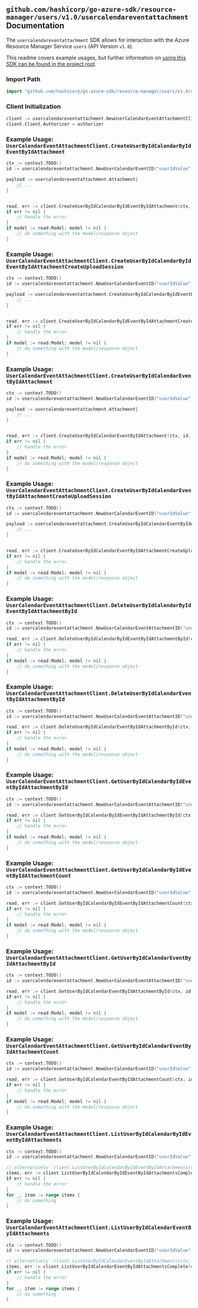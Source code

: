 
## `github.com/hashicorp/go-azure-sdk/resource-manager/users/v1.0/usercalendareventattachment` Documentation

The `usercalendareventattachment` SDK allows for interaction with the Azure Resource Manager Service `users` (API Version `v1.0`).

This readme covers example usages, but further information on [using this SDK can be found in the project root](https://github.com/hashicorp/go-azure-sdk/tree/main/docs).

### Import Path

```go
import "github.com/hashicorp/go-azure-sdk/resource-manager/users/v1.0/usercalendareventattachment"
```


### Client Initialization

```go
client := usercalendareventattachment.NewUserCalendarEventAttachmentClientWithBaseURI("https://management.azure.com")
client.Client.Authorizer = authorizer
```


### Example Usage: `UserCalendarEventAttachmentClient.CreateUserByIdCalendarByIdEventByIdAttachment`

```go
ctx := context.TODO()
id := usercalendareventattachment.NewUserCalendarEventID("userIdValue", "eventIdValue")

payload := usercalendareventattachment.Attachment{
	// ...
}


read, err := client.CreateUserByIdCalendarByIdEventByIdAttachment(ctx, id, payload)
if err != nil {
	// handle the error
}
if model := read.Model; model != nil {
	// do something with the model/response object
}
```


### Example Usage: `UserCalendarEventAttachmentClient.CreateUserByIdCalendarByIdEventByIdAttachmentCreateUploadSession`

```go
ctx := context.TODO()
id := usercalendareventattachment.NewUserCalendarEventID("userIdValue", "eventIdValue")

payload := usercalendareventattachment.CreateUserByIdCalendarByIdEventByIdAttachmentCreateUploadSessionRequest{
	// ...
}


read, err := client.CreateUserByIdCalendarByIdEventByIdAttachmentCreateUploadSession(ctx, id, payload)
if err != nil {
	// handle the error
}
if model := read.Model; model != nil {
	// do something with the model/response object
}
```


### Example Usage: `UserCalendarEventAttachmentClient.CreateUserByIdCalendarEventByIdAttachment`

```go
ctx := context.TODO()
id := usercalendareventattachment.NewUserCalendarEventID("userIdValue", "eventIdValue")

payload := usercalendareventattachment.Attachment{
	// ...
}


read, err := client.CreateUserByIdCalendarEventByIdAttachment(ctx, id, payload)
if err != nil {
	// handle the error
}
if model := read.Model; model != nil {
	// do something with the model/response object
}
```


### Example Usage: `UserCalendarEventAttachmentClient.CreateUserByIdCalendarEventByIdAttachmentCreateUploadSession`

```go
ctx := context.TODO()
id := usercalendareventattachment.NewUserCalendarEventID("userIdValue", "eventIdValue")

payload := usercalendareventattachment.CreateUserByIdCalendarEventByIdAttachmentCreateUploadSessionRequest{
	// ...
}


read, err := client.CreateUserByIdCalendarEventByIdAttachmentCreateUploadSession(ctx, id, payload)
if err != nil {
	// handle the error
}
if model := read.Model; model != nil {
	// do something with the model/response object
}
```


### Example Usage: `UserCalendarEventAttachmentClient.DeleteUserByIdCalendarByIdEventByIdAttachmentById`

```go
ctx := context.TODO()
id := usercalendareventattachment.NewUserCalendarEventAttachmentID("userIdValue", "calendarIdValue", "eventIdValue", "attachmentIdValue")

read, err := client.DeleteUserByIdCalendarByIdEventByIdAttachmentById(ctx, id)
if err != nil {
	// handle the error
}
if model := read.Model; model != nil {
	// do something with the model/response object
}
```


### Example Usage: `UserCalendarEventAttachmentClient.DeleteUserByIdCalendarEventByIdAttachmentById`

```go
ctx := context.TODO()
id := usercalendareventattachment.NewUserCalendarEventAttachmentID("userIdValue", "calendarIdValue", "eventIdValue", "attachmentIdValue")

read, err := client.DeleteUserByIdCalendarEventByIdAttachmentById(ctx, id)
if err != nil {
	// handle the error
}
if model := read.Model; model != nil {
	// do something with the model/response object
}
```


### Example Usage: `UserCalendarEventAttachmentClient.GetUserByIdCalendarByIdEventByIdAttachmentById`

```go
ctx := context.TODO()
id := usercalendareventattachment.NewUserCalendarEventAttachmentID("userIdValue", "calendarIdValue", "eventIdValue", "attachmentIdValue")

read, err := client.GetUserByIdCalendarByIdEventByIdAttachmentById(ctx, id)
if err != nil {
	// handle the error
}
if model := read.Model; model != nil {
	// do something with the model/response object
}
```


### Example Usage: `UserCalendarEventAttachmentClient.GetUserByIdCalendarByIdEventByIdAttachmentCount`

```go
ctx := context.TODO()
id := usercalendareventattachment.NewUserCalendarEventID("userIdValue", "eventIdValue")

read, err := client.GetUserByIdCalendarByIdEventByIdAttachmentCount(ctx, id)
if err != nil {
	// handle the error
}
if model := read.Model; model != nil {
	// do something with the model/response object
}
```


### Example Usage: `UserCalendarEventAttachmentClient.GetUserByIdCalendarEventByIdAttachmentById`

```go
ctx := context.TODO()
id := usercalendareventattachment.NewUserCalendarEventAttachmentID("userIdValue", "calendarIdValue", "eventIdValue", "attachmentIdValue")

read, err := client.GetUserByIdCalendarEventByIdAttachmentById(ctx, id)
if err != nil {
	// handle the error
}
if model := read.Model; model != nil {
	// do something with the model/response object
}
```


### Example Usage: `UserCalendarEventAttachmentClient.GetUserByIdCalendarEventByIdAttachmentCount`

```go
ctx := context.TODO()
id := usercalendareventattachment.NewUserCalendarEventID("userIdValue", "eventIdValue")

read, err := client.GetUserByIdCalendarEventByIdAttachmentCount(ctx, id)
if err != nil {
	// handle the error
}
if model := read.Model; model != nil {
	// do something with the model/response object
}
```


### Example Usage: `UserCalendarEventAttachmentClient.ListUserByIdCalendarByIdEventByIdAttachments`

```go
ctx := context.TODO()
id := usercalendareventattachment.NewUserCalendarEventID("userIdValue", "eventIdValue")

// alternatively `client.ListUserByIdCalendarByIdEventByIdAttachments(ctx, id)` can be used to do batched pagination
items, err := client.ListUserByIdCalendarByIdEventByIdAttachmentsComplete(ctx, id)
if err != nil {
	// handle the error
}
for _, item := range items {
	// do something
}
```


### Example Usage: `UserCalendarEventAttachmentClient.ListUserByIdCalendarEventByIdAttachments`

```go
ctx := context.TODO()
id := usercalendareventattachment.NewUserCalendarEventID("userIdValue", "eventIdValue")

// alternatively `client.ListUserByIdCalendarEventByIdAttachments(ctx, id)` can be used to do batched pagination
items, err := client.ListUserByIdCalendarEventByIdAttachmentsComplete(ctx, id)
if err != nil {
	// handle the error
}
for _, item := range items {
	// do something
}
```
